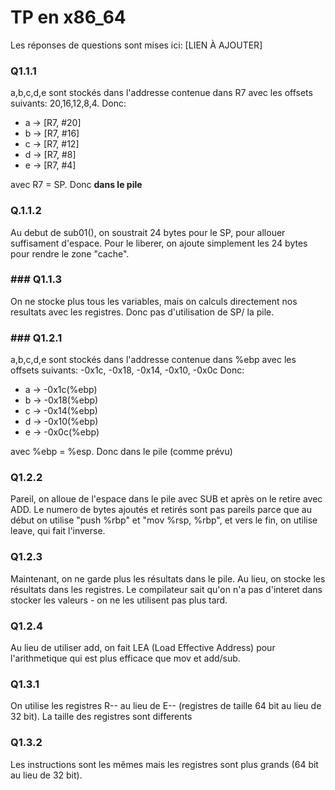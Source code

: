 # TP en x86_64

Les réponses de questions sont mises ici: [LIEN À AJOUTER]

### Q1.1.1
a,b,c,d,e sont stockés dans l'addresse contenue dans R7 avec les offsets suivants: 20,16,12,8,4. Donc:
- a -> [R7, #20]
- b -> [R7, #16]
- c -> [R7, #12]
- d -> [R7, #8]
- e -> [R7, #4]

avec R7 = SP. Donc **dans le pile**

### Q.1.1.2
Au debut de sub01(), on soustrait 24 bytes pour le SP, pour allouer suffisament d'espace.
Pour le liberer, on ajoute simplement les 24 bytes pour rendre le zone "cache".

### ### Q1.1.3
On ne stocke plus tous les variables, mais on calculs directement nos resultats avec les registres. Donc pas d'utilisation de SP/ la pile.

### ### Q1.2.1
a,b,c,d,e sont stockés dans l'addresse contenue dans %ebp avec les offsets suivants: -0x1c, -0x18, -0x14, -0x10, -0x0c  Donc:
- a -> -0x1c(%ebp)
- b -> -0x18(%ebp)
- c -> -0x14(%ebp)
- d -> -0x10(%ebp)
- e -> -0x0c(%ebp)

avec %ebp = %esp. Donc dans le pile (comme prévu)

### Q1.2.2
Pareil, on alloue de l'espace dans le pile avec SUB et après on le retire avec ADD. Le numero de bytes ajoutés et retirés sont pas pareils parce que au début on utilise "push %rbp" et "mov %rsp, %rbp", et vers le fin, on utilise leave, qui fait l'inverse.

### Q1.2.3
Maintenant, on ne garde plus les résultats dans le pile. Au lieu, on stocke les résultats dans les registres. Le compilateur sait qu'on n'a pas d'interet dans stocker les valeurs - on ne les utilisent pas plus tard.

### Q1.2.4
Au lieu de utiliser add, on fait LEA  (Load Effective Address) pour l'arithmetique qui est plus efficace que mov et add/sub.

### Q1.3.1
On utilise les registres R-- au lieu de E-- (registres de taille 64 bit au lieu de 32 bit).
La taille des registres sont differents

### Q1.3.2
Les instructions sont les mêmes mais les registres sont plus grands (64 bit au lieu de 32 bit).



